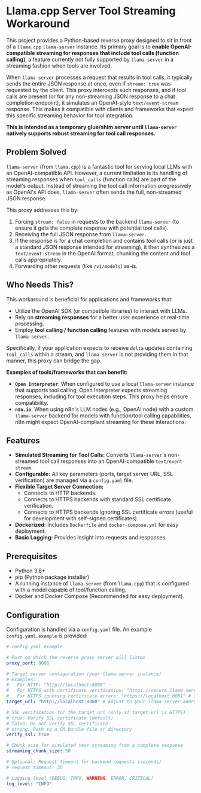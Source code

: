 # Llama.cpp Server Tool Streaming Workaround

This project provides a Python-based reverse proxy designed to sit in front of a `llama.cpp` `llama-server` instance. Its primary goal is to **enable OpenAI-compatible streaming for responses that include tool calls (function calling)**, a feature currently not fully supported by `llama-server` in a streaming fashion when tools are involved.

When `llama-server` processes a request that results in tool calls, it typically sends the entire JSON response at once, even if `stream: true` was requested by the client. This proxy intercepts such responses, and if tool calls are present (or for any non-streaming JSON response to a chat completion endpoint), it simulates an OpenAI-style `text/event-stream` response. This makes it compatible with clients and frameworks that expect this specific streaming behavior for tool integration.

**This is intended as a temporary glue/shim server until `llama-server` natively supports robust streaming for tool call responses.**

## Problem Solved

`llama-server` (from `llama.cpp`) is a fantastic tool for serving local LLMs with an OpenAI-compatible API. However, a current limitation is its handling of streaming responses when `tool_calls` (function calls) are part of the model's output. Instead of streaming the tool call information progressively as OpenAI's API does, `llama-server` often sends the full, non-streamed JSON response.

This proxy addresses this by:
1.  Forcing `stream: false` in requests to the backend `llama-server` (to ensure it gets the complete response with potential tool calls).
2.  Receiving the full JSON response from `llama-server`.
3.  If the response is for a chat completion and contains tool calls (or is just a standard JSON response intended for streaming), it then synthesizes a `text/event-stream` in the OpenAI format, chunking the content and tool calls appropriately.
4.  Forwarding other requests (like `/v1/models`) as-is.

## Who Needs This?

This workaround is beneficial for applications and frameworks that:
*   Utilize the OpenAI SDK (or compatible libraries) to interact with LLMs.
*   Rely on **streaming responses** for a better user experience or real-time processing.
*   Employ **tool calling / function calling** features with models served by `llama-server`.

Specifically, if your application expects to receive `delta` updates containing `tool_calls` within a stream, and `llama-server` is not providing them in that manner, this proxy can bridge the gap.

**Examples of tools/frameworks that can benefit:**

*   **`Open Interpreter`**: When configured to use a local `llama-server` instance that supports tool calling, Open Interpreter expects streaming responses, including for tool execution steps. This proxy helps ensure compatibility.
*   **`n8n.io`**: When using n8n's LLM nodes (e.g., OpenAI node) with a custom `llama-server` backend for models with function/tool calling capabilities, n8n might expect OpenAI-compliant streaming for these interactions.

## Features

*   **Simulated Streaming for Tool Calls:** Converts `llama-server`'s non-streamed tool call responses into an OpenAI-compatible `text/event-stream`.
*   **Configurable:** All key parameters (ports, target server URL, SSL verification) are managed via a `config.yaml` file.
*   **Flexible Target Server Connection:**
    *   Connects to HTTP backends.
    *   Connects to HTTPS backends with standard SSL certificate verification.
    *   Connects to HTTPS backends ignoring SSL certificate errors (useful for development with self-signed certificates).
*   **Dockerized:** Includes `Dockerfile` and `docker-compose.yml` for easy deployment.
*   **Basic Logging:** Provides insight into requests and responses.

## Prerequisites

*   Python 3.8+
*   pip (Python package installer)
*   A running instance of `llama-server` (from `llama.cpp`) that is configured with a model capable of tool/function calling.
*   Docker and Docker Compose (Recommended for easy deployment).

## Configuration

Configuration is handled via a `config.yaml` file. An example `config.yaml.example` is provided:

```yaml
# config.yaml.example

# Port on which the reverse proxy server will listen
proxy_port: 8066

# Target server configuration (your llama-server instance)
# Examples:
#   For HTTP: "http://localhost:8080"
#   For HTTPS with certificate verification: "https://secure.llama.server.com"
#   For HTTPS ignoring certificate errors: "https://localhost:8081" # if llama-server uses HTTPS with self-signed cert
target_url: "http://localhost:8080" # Adjust to your llama-server address

# SSL verification for the target_url (only if target_url is HTTPS)
# true: Verify SSL certificate (default)
# false: Do not verify SSL certificate
# string: Path to a CA bundle file or directory
verify_ssl: true

# Chunk size for simulated text streaming from a complete response
streaming_chunk_size: 50

# Optional: Request timeout for backend requests (seconds)
# request_timeout: 30

# Logging level (DEBUG, INFO, WARNING, ERROR, CRITICAL)
log_level: "INFO"
```

